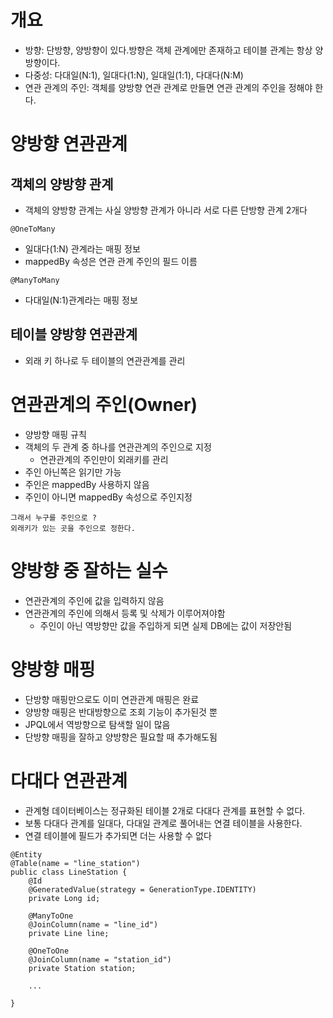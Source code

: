 # 개요
- 방향: 단방향, 양방향이 있다.방향은 객체 관계에만 존재하고 테이블 관계는 항상 양방향이다.
- 다중성: 다대일(N:1), 일대다(1:N), 일대일(1:1), 다대다(N:M)
- 연관 관계의 주인: 객체를 양방향 연관 관계로 만들면 연관 관계의 주인을 정해야 한다.

# 양방향 연관관계

## 객체의 양방향 관계
- 객체의 양방향 관계는 사실 양방향 관계가 아니라 서로 다른 단방향 관계 2개다

`@OneToMany`
- 일대다(1:N) 관계라는 매핑 정보
- mappedBy 속성은 연관 관계 주인의 필드 이름

`@ManyToMany`
- 다대일(N:1)관계라는 매핑 정보


## 테이블 양방향 연관관계
- 외래 키 하나로 두 테이블의 연관관계를 관리

# 연관관계의 주인(Owner)
- 양방향 매핑 규칙
- 객체의 두 관계 중 하나를 연관관계의 주인으로 지정
   -  연관관계의 주인만이 외래키를 관리
 - 주인 아닌쪽은 읽기만 가능
- 주인은 mappedBy 사용하지 않음
- 주인이 아니면 mappedBy 속성으로 주인지정

```
그래서 누구를 주인으로 ?
외래키가 있는 곳을 주인으로 정한다.
```

# 양방향 중 잘하는 실수
- 연관관계의 주인에 값을 입력하지 않음
- 연관관계의 주인에 의해서 등록 및 삭제가 이루어져야함
  -  주인이 아닌 역방향만 값을 주입하게 되면 실제 DB에는 값이 저장안됨

# 양방향 매핑
- 단방향 매핑만으로도 이미 연관관계 매핑은 완료
- 양방향 매핑은 반대방향으로 조회 기능이 추가된것 뿐
- JPQL에서 역방향으로 탐색할 일이 많음
- 단방향 매핑을 잘하고 양방향은 필요할 때 추가해도됨

# 다대다 연관관계
- 관계형 데이터베이스는 정규화된 테이블 2개로 다대다 관계를 표현할 수 없다.
- 보통 다대다 관계를 일대다, 다대일 관계로 풀어내는 연결 테이블을 사용한다.
- 연결 테이블에 필드가 추가되면 더는 사용할 수 없다

```
@Entity
@Table(name = "line_station")
public class LineStation {
    @Id
    @GeneratedValue(strategy = GenerationType.IDENTITY)
    private Long id;

    @ManyToOne
    @JoinColumn(name = "line_id")
    private Line line;
    
    @OneToOne
    @JoinColumn(name = "station_id")
    private Station station;
    
    ...

}
```

